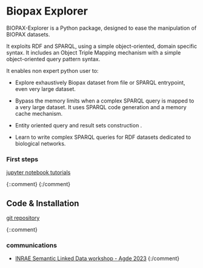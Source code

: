 # Biopax Explorer


BIOPAX-Explorer is a Python package, designed to ease the manipulation of BIOPAX datasets.

It exploits RDF and SPARQL, using a simple object-oriented, domain specific syntax. It
includes an Object Triple Mapping mechanism with a simple object-oriented query pattern
syntax.

It enables non expert python user to:

- Explore exhaustively Biopax dataset from file or SPARQL entrypoint, even very large
dataset.

- Bypass the memory limits when a complex SPARQL query is mapped to a very large
dataset. It uses SPARQL code generation and a memory cache mechanism.

- Entity oriented query and result sets construction .

- Learn to write complex SPARQL queries for RDF datasets dedicated to biological
networks.



### First steps

[jupyter notebook tutorials](https://fjrmoreews.github.io/biopax-explorer/tutorials/notebooks_main.html)

{::comment}
{:/comment}
 
## Code &  Installation
[git repository](https://forgemia.inra.fr/pegase/biopax-explorer)

{::comment}
### communications
 
 - [INRAE Semantic Linked Data workshop - Agde 2023](https://www6.inrae.fr/reseau-in-ovive/Actions-du-reseau/Seminaires/Seminaire-residentiel-INRAE-Semantic-Linked-Data-2023
)
{:/comment}


 